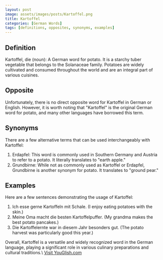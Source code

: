 ```yaml
---
layout: post
image: assets/images/posts/Kartoffel.png
title: Kartoffel
categories: [German Words]
tags: [definitions, opposites, synonyms, examples]
---
```


## Definition

Kartoffel, die (noun): A German word for potato. It is a starchy tuber vegetable that belongs to the Solanaceae family. Potatoes are widely cultivated and consumed throughout the world and are an integral part of various cuisines.

## Opposite

Unfortunately, there is no direct opposite word for Kartoffel in German or English. However, it is worth noting that "Kartoffel" is the original German word for potato, and many other languages have borrowed this term.

## Synonyms

There are a few alternative terms that can be used interchangeably with Kartoffel:

1. Erdapfel: This word is commonly used in Southern Germany and Austria to refer to a potato. It literally translates to "earth apple."
2. Grundbirne: While not as commonly used as Kartoffel or Erdapfel, Grundbirne is another synonym for potato. It translates to "ground pear."

## Examples

Here are a few sentences demonstrating the usage of Kartoffel:

1. Ich esse gerne Kartoffeln mit Schale. (I enjoy eating potatoes with the skin.)
2. Meine Oma macht die besten Kartoffelpuffer. (My grandma makes the best potato pancakes.)
3. Die Kartoffelernte war in diesem Jahr besonders gut. (The potato harvest was particularly good this year.)

Overall, Kartoffel is a versatile and widely recognized word in the German language, playing a significant role in various culinary preparations and cultural traditions.\ <a id="yg-widget-0" class="youglish-widget" data-query="Kartoffel" data-lang="german" data-components="8412" data-auto-start="0" data-bkg-color="theme_light" data-title="How%20to%20pronounce%20Kartoffel%20in%20German"  rel="nofollow" href="https://youglish.com">Visit YouGlish.com</a><script async src="https://youglish.com/public/emb/widget.js" charset="utf-8"></script>